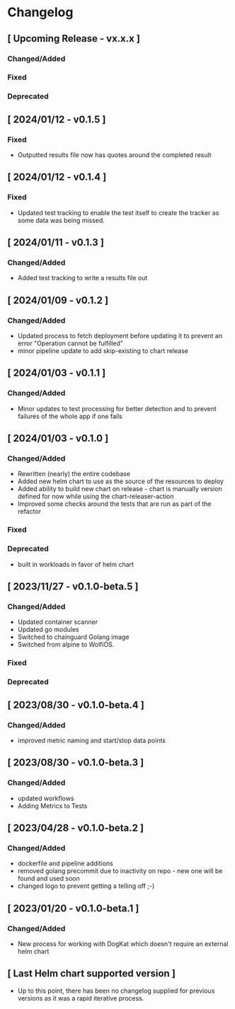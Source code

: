 # Changelog

## [ Upcoming Release - vx.x.x ]

### Changed/Added

### Fixed

### Deprecated

## [ 2024/01/12 - v0.1.5 ]

### Fixed

* Outputted results file now has quotes around the completed result

## [ 2024/01/12 - v0.1.4 ]

### Fixed

* Updated test tracking to enable the test itself to create the tracker as some data was being missed.

## [ 2024/01/11 - v0.1.3 ]

### Changed/Added

* Added test tracking to write a results file out

## [ 2024/01/09 - v0.1.2 ]

### Changed/Added

* Updated process to fetch deployment before updating it to prevent an error "Operation cannot be fulfilled"
* minor pipeline update to add skip-existing to chart release

## [ 2024/01/03 - v0.1.1 ]

### Changed/Added

* Minor updates to test processing for better detection and to prevent failures of the whole app if one fails

## [ 2024/01/03 - v0.1.0 ]

### Changed/Added

* Rewritten (nearly) the entire codebase
* Added new helm chart to use as the source of the resources to deploy
* Added ability to build new chart on release - chart is manually version defined for now while using the
  chart-releaser-action
* Improved some checks around the tests that are run as part of the refactor

### Fixed

### Deprecated

* built in workloads in favor of helm chart

## [ 2023/11/27 - v0.1.0-beta.5 ]

### Changed/Added

* Updated container scanner
* Updated go modules
* Switched to chainguard Golang image
* Switched from alpine to WolfiOS.

### Fixed

### Deprecated

## [ 2023/08/30 - v0.1.0-beta.4 ]

### Changed/Added

* improved metric naming and start/stop data points

## [ 2023/08/30 - v0.1.0-beta.3 ]

### Changed/Added

* updated workflows
* Adding Metrics to Tests

## [ 2023/04/28 - v0.1.0-beta.2 ]

### Changed/Added

* dockerfile and pipeline additions
* removed golang precommit due to inactivity on repo - new one will be found and used soon
* changed logo to prevent getting a telling off ;-)

## [ 2023/01/20 - v0.1.0-beta.1 ]

### Changed/Added

* New process for working with DogKat which doesn't require an external helm chart

## [ Last Helm chart supported version ]

* Up to this point, there has been no changelog supplied for previous versions as it was a rapid iterative process.
